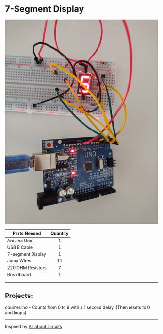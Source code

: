 # 7-Segment Display

![7-segment display arduino](https://github.com/lukefrizzell/arduino/blob/master/7-segment-display/7-segment-arduino.jpg)

| Parts Needed       | Quantity |
| ------------------ | :------: |
| Arduino Uno        | 1        |
| USB B Cable        | 1        |
| 7-segment Display  | 1        |
| Jump Wires         | 11       |
| 220 OHM Resistors  | 7        |
| Breadboard         | 1        |

---------------------------------------------------------------------------------------------------------------------------

## Projects:
counter.ino - Counts from 0 to 9 with a 1 second delay. (Then resets to 0 and loops)

---------------------------------------------------------------------------------------------------------------------------

Inspired by [All about circuits](https://www.allaboutcircuits.com/projects/interface-a-seven-segment-display-to-an-arduino/)
